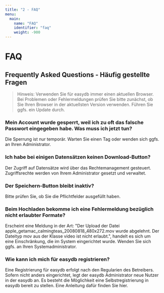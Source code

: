 ```yaml
---
title: "2 - FAQ"
menu:
  main:
    name: "FAQ"
    identifier: "faq"
    weight: -900
---
```

# FAQ

## Frequently Asked Questions - Häufig gestellte Fragen

> Hinweis: Verwenden Sie für easydb immer einen aktuellen Browser. Bei Problemen oder Fehlermeldungen prüfen Sie bitte zunächst, ob Sie Ihren Browser in der aktuellsten Version verwenden. Führen Sie ggfs. ein Update durch.

### Mein Account wurde gesperrt, weil ich zu oft das falsche Passwort eingegeben habe. Was muss ich jetzt tun?

Die Sperrung ist nur temporär. Warten Sie einen Tag oder wenden sich ggfs. an Ihren Administrator.

### Ich habe bei einigen Datensätzen keinen Download-Button?

Der Zugriff auf Datensätze wird über das Rechtemanagement gesteuert. Zugriffsrechte werden von Ihrem Administrator gesetzt und verwaltet.

### Der Speichern-Button bleibt inaktiv?

Bitte prüfen Sie, ob Sie die Pflichtfelder ausgefüllt haben.

### Beim Hochladen bekomme ich eine Fehlermeldung bezüglich nicht erlaubter Formate?

Erscheint eine Meldung in der Art: "Der Upload der Datei apple_getamac_calmingteas_20080818_480x272.mov wurde abgelehnt. Der Dateityp mov aus der Klasse video ist nicht erlaubt.", handelt es sich um eine Einschränkung, die im System eingerichtet wurde. Wenden Sie sich ggfs. an Ihren Systemadministrator.

### Wie kann ich mich für easydb registrieren?

Eine Registrierung für easydb erfolgt nach den Regularien des Betreibers. Sofern nicht anders eingerichtet, legt der easydb Administrator neue Nutzer in der easydb an. Es besteht die Möglichkeit eine Selbstregistrierung in easydb bereit zu stellen. Eine Anleitung dafür finden Sie hier.
